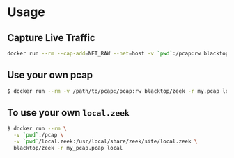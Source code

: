 # Usage

## Capture Live Traffic

```bash
docker run --rm --cap-add=NET_RAW --net=host -v `pwd`:/pcap:rw blacktop/zeek -i eth0
```

## Use your own pcap

```bash
$ docker run --rm -v /path/to/pcap:/pcap:rw blacktop/zeek -r my.pcap local
```

## To use your own `local.zeek`

```bash
$ docker run --rm \
  -v `pwd`:/pcap \
  -v `pwd`/local.zeek:/usr/local/share/zeek/site/local.zeek \
  blacktop/zeek -r my_pcap.pcap local
```
